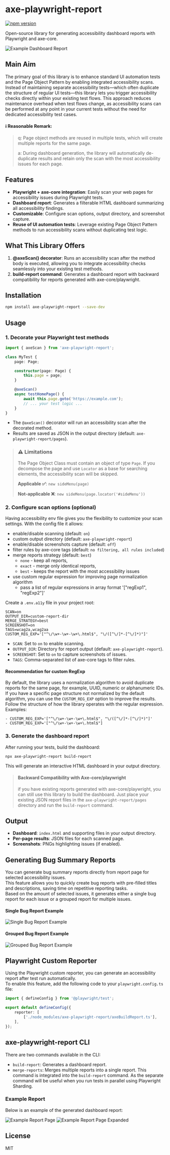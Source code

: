 # axe-playwright-report

[![npm version](https://img.shields.io/npm/v/axe-playwright-report.svg)](https://www.npmjs.com/package/axe-playwright-report)

Open-source library for generating accessibility dashboard reports with Playwright and axe-core.

![Example Dashboard Report](./assets/dashboard_example.png)

## Main Aim

The primary goal of this library is to enhance standard UI automation tests and the Page Object Pattern by enabling integrated accessibility scans. Instead of maintaining separate accessibility tests—which often duplicate the structure of regular UI tests—this library lets you trigger accessibility checks directly within your existing test flows. This approach reduces maintenance overhead when test flows change, as accessibility scans can be performed at any point in your current tests without the need for dedicated accessibility test cases.

#### ℹ️ Reasonable Remark:
> q: Page object methods are reused in multiple tests, which will create multiple reports for the same page.
>
> a: During dashboard generation, the library will automatically de-duplicate results and retain only the scan with the most accessibility issues for each page.

## Features

- **Playwright + axe-core integration**: Easily scan your web pages for accessibility issues during Playwright tests.
- **Dashboard report**: Generates a filterable HTML dashboard summarizing all accessibility findings.
- **Customizable**: Configure scan options, output directory, and screenshot capture.
- **Reuse of UI automation tests**: Leverage existing Page Object Pattern methods to run accessibility scans without duplicating test logic.

## What This Library Offers

1. **@axeScan() decorator**: Runs an accessibility scan after the method body is executed, allowing you to integrate accessibility checks seamlessly into your existing test methods.
2. **build-report command**: Generates a dashboard report with backward compatibility for reports generated with axe-core/playwright.

## Installation

```bash
npm install axe-playwright-report --save-dev
```

## Usage

### 1. Decorate your Playwright test methods

```typescript
import { axeScan } from 'axe-playwright-report';

class MyTest {
    page: Page;

    constructor(page: Page) {
        this.page = page;
    }

    @axeScan()
    async testHomePage() {
        await this.page.goto('https://example.com');
        // ... your test logic ...
    }
}
```

- The `@axeScan()` decorator will run an accessibility scan after the decorated method.
- Results are saved as JSON in the output directory (default: `axe-playwright-report/pages`).


> ### ⚠️ **Limitations**
> The Page Object Class must contain an object of type `Page`. If you decompose the page and use `Locator` as a base for searching elements, the accessibility scan will be skipped.
>
> **Applicable ✅**: `new sideMenu(page)`
>
> **Not-applicable ❌**: `new sideMenu(page.locator('#sideMenu'))`

### 2. Configure scan options (optional)

Having accessibility env file gives you the flexibility to customize your scan settings.
With the config file it allows:
- enable/disable scanning (default: `on`)
- custom output directory (default: `axe-playwright-report`)
- enable/disable screenshots capture (default: `off`)
- filter rules by axe-core tags (default: `no filtering, all rules included`)
- merge reports strategy (default: `best`)
    - `none` - keep all reports,
    - `exact` - merge only identical reports,
    - `best` - keeps the report with the most accessibility issues
- use custom regular expression for improving page normalization algorithm
    - pass a list of regular expressions in array format '["regExp1", "regExp2"]'

Create a `.env.a11y` file in your project root:

```
SCAN=on
OUTPUT_DIR=custom-report-dir
MERGE_STRATEGY=best
SCREENSHOT=on
TAGS=wcag2a,wcag2aa
CUSTOM_REG_EXP='["^\/\w+-\w+-\w+\.html$", "\/([^\/]*-[^\/]*)"]'
```

- `SCAN`: Set to `on` to enable scanning.
- `OUTPUT_DIR`: Directory for report output (default: `axe-playwright-report`).
- `SCREENSHOT`: Set to `on` to capture screenshots of issues.
- `TAGS`: Comma-separated list of axe-core tags to filter rules.

#### Recommendation for custom RegExp
By default, the library uses a normalization algorithm to avoid duplicate reports for the same page, for example, UUID, numeric or alphanumeric IDs.  
If you have a specific page structure not normalized by the default algorithm, you can use the `CUSTOM_REG_EXP` option to improve the results. 
Follow the structure of how the library operates with the regular expression.
Examples:
```
- CUSTOM_REG_EXP='["^\/\w+-\w+-\w+\.html$", "\/([^\/]*-[^\/]*)"]'
- CUSTOM_REG_EXP='["^\/\w+-\w+-\w+\.html$"]
```


### 3. Generate the dashboard report

After running your tests, build the dashboard:

```bash
npx axe-playwright-report build-report
```

This will generate an interactive HTML dashboard in your output directory.

> #### Backward Compatibility with Axe-core/playwright
> if you have existing reports generated with axe-core/playwright, you can still use this library to build the dashboard.
> Just place your existing JSON report files in the `axe-playwright-report/pages` directory and run the `build-report` command.

## Output

- **Dashboard**: `index.html` and supporting files in your output directory.
- **Per-page results**: JSON files for each scanned page.
- **Screenshots**: PNGs highlighting issues (if enabled).

## Generating Bug Summary Reports

You can generate bug summary reports directly from report page for selected accessibility issues.  
This feature allows you to quickly create bug reports with pre-filled titles and descriptions, saving time on repetitive reporting tasks.  
Based on the amount of selected issues, it generates either a single bug report for each issue or a grouped report for multiple issues.

#### Single Bug Report Example
![Single Bug Report Example](./assets/single_bug_report.png)
#### Grouped Bug Report Example
![Grouped Bug Report Example](./assets/grouped_bug_report.png)


## Playwright Custom Reporter
Using the Playwright custom reporter, you can generate an accessibility report after test run automatically.  
To enable this feature, add the following code to your `playwright.config.ts` file:
```typescript
import { defineConfig } from '@playwright/test';

export default defineConfig({
    reporter: [
        ['./node_modules/axe-playwright-report/axeBuildReport.ts'],
    ],
});
```

## axe-playwright-report CLI
There are two commands available in the CLI:
- `build-report`: Generates a dashboard report.
- `merge-reports`: Merges multiple reports into a single report. This command is integrated into the `build-report` command. As the separate command will be useful when you run tests in parallel using Playwright Sharding.


### Example Report

Below is an example of the generated dashboard report:

![Example Report Page](./assets/report_example_1.png)
![Example Report Page Expanded](./assets/report_example_2.png)

## License

MIT